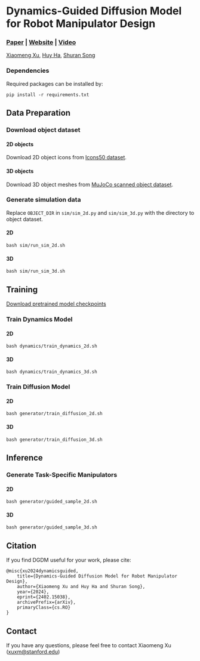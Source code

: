 # Dynamics-Guided Diffusion Model for Robot Manipulator Design

### [Paper](https://arxiv.org/abs/2402.15038) | [Website](https://dgdm-robot.github.io) | [Video](https://www.youtube.com/watch?v=0m5nTWgHULg)
[Xiaomeng Xu](https://xxm19.github.io/), [Huy Ha](https://www.cs.columbia.edu/~huy/), [Shuran Song](https://shurans.github.io/)

### Dependencies
Required packages can be installed by:
```
pip install -r requirements.txt
```

## Data Preparation

### Download object dataset
#### 2D objects
Download 2D object icons from [Icons50 dataset](https://www.kaggle.com/datasets/danhendrycks/icons50).

#### 3D objects
Download 3D object meshes from [MuJoCo scanned object dataset](https://github.com/kevinzakka/mujoco_scanned_objects).

### Generate simulation data
Replace ```OBJECT_DIR``` in ```sim/sim_2d.py``` and ```sim/sim_3d.py``` with the directory to object dataset.
#### 2D
```
bash sim/run_sim_2d.sh
```
#### 3D
```
bash sim/run_sim_3d.sh
```

## Training
[Download pretrained model checkpoints](https://drive.google.com/drive/folders/1jjC6G5Qv_ZkJwTjk2mCBkSyXkZu_w5EB?usp=sharing)
### Train Dynamics Model
#### 2D
```
bash dynamics/train_dynamics_2d.sh
```
#### 3D
```
bash dynamics/train_dynamics_3d.sh
```

### Train Diffusion Model
#### 2D
```
bash generator/train_diffusion_2d.sh
```
#### 3D
```
bash generator/train_diffusion_3d.sh
```

## Inference
### Generate Task-Specific Manipulators
#### 2D
```
bash generator/guided_sample_2d.sh
```
#### 3D
```
bash generator/guided_sample_3d.sh
```

## Citation
If you find DGDM useful for your work, please cite:
```
@misc{xu2024dynamicsguided,
	title={Dynamics-Guided Diffusion Model for Robot Manipulator Design}, 
	author={Xiaomeng Xu and Huy Ha and Shuran Song},
	year={2024},
	eprint={2402.15038},
	archivePrefix={arXiv},
	primaryClass={cs.RO}
}
```


## Contact
If you have any questions, please feel free to contact Xiaomeng Xu (xuxm@stanford.edu)